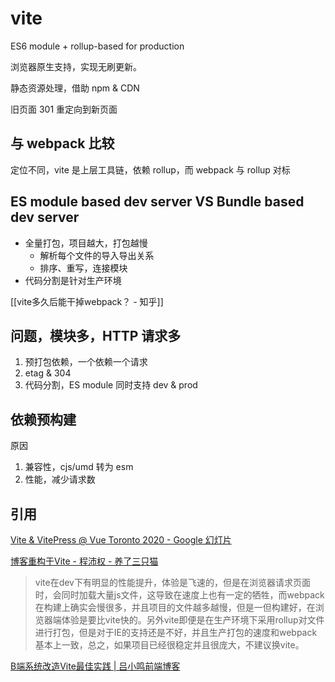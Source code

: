 # vite

ES6 module + rollup-based for production

浏览器原生支持，实现无刷更新。

静态资源处理，借助 npm & CDN

旧页面 301 重定向到新页面

## 与 webpack 比较

定位不同，vite 是上层工具链，依赖 rollup，而 webpack 与 rollup 对标

## ES module based dev server VS Bundle based dev server

- 全量打包，项目越大，打包越慢
  - 解析每个文件的导入导出关系
  - 排序、重写，连接模块
- 代码分割是针对生产环境

[[vite多久后能干掉webpack？ - 知乎]]

## 问题，模块多，HTTP 请求多

1. 预打包依赖，一个依赖一个请求
2. etag & 304
3. 代码分割，ES module 同时支持 dev & prod

## 依赖预构建

原因
1. 兼容性，cjs/umd 转为 esm
2. 性能，减少请求数

## 引用

[Vite & VitePress @ Vue Toronto 2020 - Google 幻灯片](https://docs.google.com/presentation/d/1X1hrFw18v67bEniTPpaI_DBulLdkKNFEc_3nVEm95mM/edit#slide=id.p)

[博客重构于Vite - 程沛权 - 养了三只猫](https://chengpeiquan.com/article/rewrite-in-vite.html)


>vite在dev下有明显的性能提升，体验是飞速的，但是在浏览器请求页面时，会同时加载大量js文件，这导致在速度上也有一定的牺牲，而webpack在构建上确实会慢很多，并且项目的文件越多越慢，但是一但构建好，在浏览器端体验是要比vite快的。另外vite即便是在生产环境下采用rollup对文件进行打包，但是对于IE的支持还是不好，并且生产打包的速度和webpack基本上一致，总之，如果项目已经很稳定并且很庞大，不建议换vite。

[B端系统改造Vite最佳实践 | 吕小鸣前端博客](https://www.nihaoshijie.com.cn/index.php/archives/1903/)